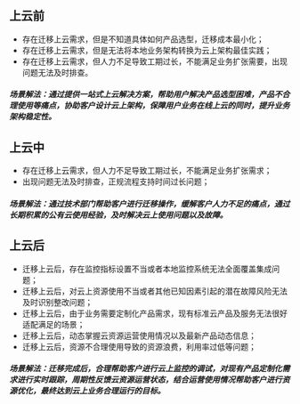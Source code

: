 ## 上云前 
- 存在迁移上云需求，但是不知道具体如何产品选型，迁移成本最小化；
- 存在迁移上云需求，但是无法将本地业务架构转换为云上架构最佳实践；
- 存在迁移上云需求，但人力不足导致工期过长，不能满足业务扩张需要，出现问题无法及时排查。
##### 场景解法：通过提供一站式上云解决方案，帮助用户解决产品选型困难，产品不合理使用等痛点，协助客户设计云上架构，保障用户业务在线上云的同时，提升业务架构稳定性。

## 上云中
- 存在迁移上云需求，但人力不足导致工期过长，不能满足业务扩张需求；
- 出现问题无法及时排查，正规流程支持时间过长问题； 
##### 场景解法：通过技术部门帮助客户进行迁移操作，缓解客户人力不足的痛点，通过长期积累的公有云使用经验，及时解决云上使用问题以及故障。

## 上云后
- 迁移上云后，存在监控指标设置不当或者本地监控系统无法全面覆盖集成问题；
- 迁移上云后，对云上资源使用不当或者其他已知因素引起的潜在故障风险无法及时识别整改问题；
- 迁移上云后，由于业务需要定制化产品需求，现有标准云产品及服务无法很好适配满足的场景；
- 迁移上云后，动态掌握云资源运营使用情况以及最新产品动态信息；
- 迁移上云后，资源不合理使用导致的资源浪费，利用率过低等问题；

##### 场景解法：迁移完成后，合理帮助客户进行云上监控的调试，对现有产品定制化需求进行实时跟踪，周期性反馈云资源运营状态，结合运营使用情况帮助客户进行资源优化，最终达到云上业务合理运行的目标。